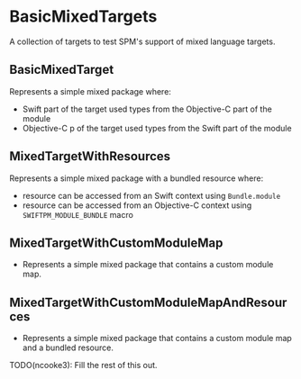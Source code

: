 # BasicMixedTargets

A collection of targets to test SPM's support of mixed language targets. 

## BasicMixedTarget
Represents a simple mixed package where:
- Swift part of the target used types from the Objective-C part of the module
- Objective-C p of the target used types from the Swift part of the module

## MixedTargetWithResources
Represents a simple mixed package with a bundled resource where:
- resource can be accessed from an Swift context using `Bundle.module`
- resource can be accessed from an Objective-C context using 
  `SWIFTPM_MODULE_BUNDLE` macro
  
## MixedTargetWithCustomModuleMap
- Represents a simple mixed package that contains a custom module map.

## MixedTargetWithCustomModuleMapAndResources
- Represents a simple mixed package that contains a custom module map and 
  a bundled resource. 
  
TODO(ncooke3): Fill the rest of this out.
